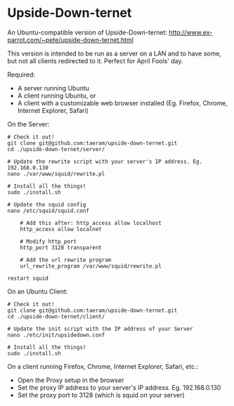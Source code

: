 Upside-Down-ternet
====================

An Ubuntu-compatible version of Upside-Down-ternet: http://www.ex-parrot.com/~pete/upside-down-ternet.html

This version is intended to be run as a server on a LAN and to have some, but not all clients redirected to it. Perfect for April Fools' day.

Required:

* A server running Ubuntu
* A client running Ubuntu, or
* A client with a customizable web browser installed (Eg. Firefox, Chrome, Internet Explorer, Safari)

On the Server:

    # Check it out!
    git clone git@github.com:taeram/upside-down-ternet.git
    cd ./upside-down-ternet/server/

    # Update the rewrite script with your server's IP address. Eg. 192.168.0.130
    nano ./var/www/squid/rewrite.pl 

    # Install all the things!
    sudo ./install.sh

    # Update the squid config
    nano /etc/squid/squid.conf
    
        # Add this after: http_access allow localhost
        http_access allow localnet
    
        # Modify http_port
        http_port 3128 transparent

        # Add the url rewrite program
        url_rewrite_program /var/www/squid/rewrite.pl
    
    restart squid

On an Ubuntu Client:

    # Check it out!
    git clone git@github.com:taeram/upside-down-ternet.git
    cd ./upside-down-ternet/client/

    # Update the init script with the IP address of your Server
    nano ./etc/init/upsidedown.conf

    # Install all the things!
    sudo ./install.sh

On a client running Firefox, Chrome, Internet Explorer, Safari, etc.:

* Open the Proxy setup in the browser
* Set the proxy IP address to your server's IP address. Eg. 192.168.0.130
* Set the proxy port to 3128 (which is squid on your server)
